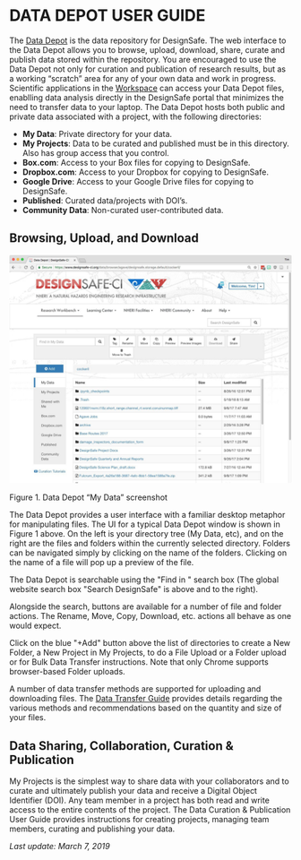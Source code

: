 # DATA DEPOT USER GUIDE 

The [Data Depot](https://www.designsafe-ci.org/data/browser/public/) is the data repository for DesignSafe. The web interface to the Data Depot allows you to browse, upload, download, share, curate and publish data stored within the repository. You are encouraged to use the Data Depot not only for curation and publication of research results, but as a working “scratch” area for any of your own data and work in progress. Scientific applications in the [Workspace](https://agave.designsafe-ci.org/authenticationendpoint/login.do) can access your Data Depot files, enablling data analysis directly in the DesignSafe portal that minimizes the need to transfer data to your laptop. The Data Depot hosts both public and private data associated with a project, with the following directories:

* **My Data**: Private directory for your data.
* **My Projects**: Data to be curated and published must be in this directory. Also has group access that you control.
* **Box.com**: Access to your Box files for copying to DesignSafe.
* **Dropbox.com**: Access to your Dropbox for copying to DesignSafe.
* **Google Drive**: Access to your Google Drive files for copying to DesignSafe.
* **Published**: Curated data/projects with DOI’s.
* **Community Data**: Non-curated user-contributed data.
 
## Browsing, Upload, and Download

![Figure 1. Data Depot](./imgs/datadepotfigure.jpg)

Figure 1. Data Depot “My Data” screenshot

The Data Depot provides a user interface with a familiar desktop metaphor for manipulating files. The UI for a typical Data Depot window is shown in Figure 1 above. On the left is your directory tree (My Data, etc), and on the right are the files and folders within the currently selected directory. Folders can be navigated simply by clicking on the name of the folders. Clicking on the name of a file will pop up a preview of the file. 

The Data Depot is searchable using the "Find in <DirectoryName>" search box  (The global website search box "Search DesignSafe" is above and to the right). 

Alongside the search, buttons are available for a number of file and folder actions. The Rename, Move, Copy, Download, etc. actions all behave as one would expect.

Click on the blue "+Add" button above the list of directories to create a New Folder, a New Project in My Projects, to do a File Upload or a Folder upload or for Bulk Data Transfer instructions. Note that only Chrome supports browser-based Folder uploads.

A number of data transfer methods are supported for uploading and downloading files. The [Data Transfer Guide](../datatransfer) provides details regarding the various methods and recommendations based on the quantity and size of your files.

## Data Sharing, Collaboration, Curation & Publication

My Projects is the simplest way to share data with your collaborators and to curate and ultimately publish your data and receive a Digital Object Identifier (DOI). Any team member in a project has both read and write access to the entire contents of the project. The Data Curation & Publication User Guide provides instructions for creating projects, managing team members, curating and publishing your data.

*Last update: March 7, 2019*
